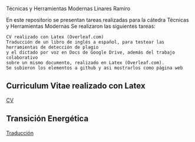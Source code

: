 Técnicas y Herramientas Modernas Linares Ramiro

En este repositorio se presentan tareas realizadas para la cátedra Técnicas y Herramientas Modernas
Se realizaron las siguientes tareas:

    CV realizado con Latex (Overleaf.com)
    Traducción de un libro de inglés a español, para testear las herramientas de detección de plagio 
    y el dictado por voz en Docs de Google Drive, además del trabajo colaborativo 
    sobre un mismo documento, realizado en Latex (Overleaf.com).
    Se subieron los elementos a github y asi mostrarlos como página web



## Curriculum Vitae realizado con Latex

[CV](https://github.com/25ramy/TecYHerrModernasLinares/blob/main/CV_RamiroLinares.pdf)

## Transición Energética

[Traducción](https://github.com/25ramy/TecYHerrModernasLinares/blob/main/Tecnicas_y_Herramientas_Modernas___Transici_n_Energ_tica.pdf)
